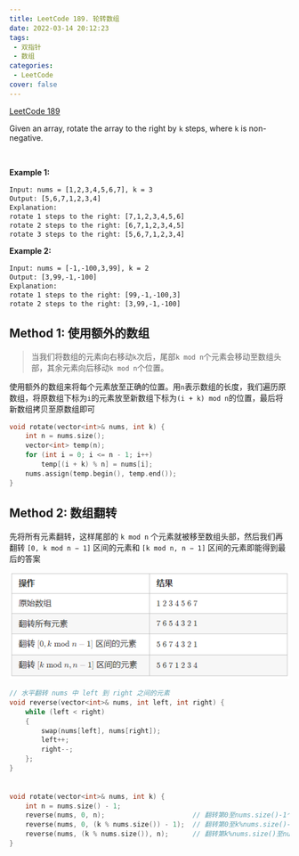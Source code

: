 ```yaml
---
title: LeetCode 189. 轮转数组
date: 2022-03-14 20:12:23
tags: 
 - 双指针
 - 数组
categories:
 - LeetCode
cover: false
---
```


[LeetCode 189](https://leetcode-cn.com/problems/rotate-array/)

Given an array, rotate the array to the right by `k` steps, where `k` is non-negative.

 

**Example 1:**

    Input: nums = [1,2,3,4,5,6,7], k = 3
    Output: [5,6,7,1,2,3,4]
    Explanation:
    rotate 1 steps to the right: [7,1,2,3,4,5,6]
    rotate 2 steps to the right: [6,7,1,2,3,4,5]
    rotate 3 steps to the right: [5,6,7,1,2,3,4]


**Example 2:**

    Input: nums = [-1,-100,3,99], k = 2
    Output: [3,99,-1,-100]
    Explanation: 
    rotate 1 steps to the right: [99,-1,-100,3]
    rotate 2 steps to the right: [3,99,-1,-100]



## Method 1: 使用额外的数组
> 当我们将数组的元素向右移动`k`次后，尾部`k mod n`个元素会移动至数组头部，其余元素向后移动`k mod n`个位置。

使用额外的数组来将每个元素放至正确的位置。用`n`表示数组的长度，我们遍历原数组，将原数组下标为`i`的元素放至新数组下标为`(i + k) mod n`的位置，最后将新数组拷贝至原数组即可
```cpp
void rotate(vector<int>& nums, int k) {
    int n = nums.size();
    vector<int> temp(n);
    for (int i = 0; i <= n - 1; i++)
        temp[(i + k) % n] = nums[i];
    nums.assign(temp.begin(), temp.end());
}
```

## Method 2: 数组翻转
先将所有元素翻转，这样尾部的 `k mod n` 个元素就被移至数组头部，然后我们再翻转 `[0, k mod n − 1]` 区间的元素和 `[k mod n, n − 1]` 区间的元素即能得到最后的答案

![数组翻转](LeetCode189-轮转数组/1.png)

```cpp
// 水平翻转 nums 中 left 到 right 之间的元素
void reverse(vector<int>& nums, int left, int right) {
    while (left < right)
    {
        swap(nums[left], nums[right]);
        left++;
        right--;
    };
}


void rotate(vector<int>& nums, int k) {
    int n = nums.size() - 1;
    reverse(nums, 0, n);                      // 翻转第0至nums.size()-1个元素
    reverse(nums, 0, (k % nums.size()) - 1);  // 翻转第0至k%nums.size()-1个元素
    reverse(nums, (k % nums.size()), n);      // 翻转第k%nums.size()至nums.size()-1个元素
}
```